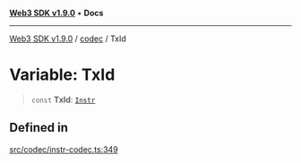 [**Web3 SDK v1.9.0**](../../../README.md) • **Docs**

***

[Web3 SDK v1.9.0](../../../globals.md) / [codec](../README.md) / TxId

# Variable: TxId

> `const` **TxId**: [`Instr`](../type-aliases/Instr.md)

## Defined in

[src/codec/instr-codec.ts:349](https://github.com/Mystic-Nayy/alephium-web3/blob/ee41f5e0e7d7fb0b155fe62f05b2ac03772895ca/packages/web3/src/codec/instr-codec.ts#L349)
